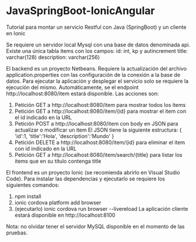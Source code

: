 # JavaSpringBoot-IonicAngular
Tutorial para montar un servicio Restful con Java (SpringBoot) y un cliente en Ionic

Se requiere un servidor local Mysql con una base de datos denominada api. Existe una única tabla items con los campos:
id: int, kp y autincrement
title: varchar(128)
description: varchar(256)

El backend es un proyecto Netbeans. Requiere la actualización del archivo application.properties con las configuración de la conexión a la base de datos. Para ejecutar la aplicación y desplegar el servicio solo se requiere la ejecución del mismo. Automáticamente, se el endpoint http://localhost:8080/item estará disponible. Las acciones son:
1) Petición GET a http://localhost:8080/item para mostrar todos los items
2) Petición GET a http://localhost:8080/item/{id} para mostrar el item con el id indicado en la URL
3) Petición POST a http://localhost:8080/item con body en JSON para actualizar o modificar un item
  El JSON tiene la siguiente estructura:
    {
      'id':1,
      'title':'Hola',
      'description':'Mundo'
     }
4) Petición DELETE a http://localhost:8080/item/{id} para eliminar el item con id indicado en la URL
5) Petición GET a http://localhost:8080/item/search/{title} para listar los items que en su título contenga title

El frontend es un proyecto Ionic (se recomienda abrirlo en Visual Studio Code). Para instalar las dependencias y ejecutarlo se requiere los siguientes comandos:
1) npm install
2) ionic cordova platform add browser
3) (ejecutarlo) ionic cordova run browser --livereload
La aplicación cliente estará disponible en http://localhost:8100

Nota: no olvidar tener el servidor MySQL disponible en el momento de las pruebas.
